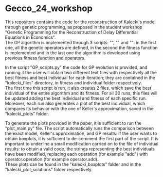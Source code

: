 # Gecco_24_workshop
This repository contains the code for the reconstruction of Kalecki's model through genetic programming, as proposed in the student workshop "Genetic Programming for the Reconstruction of Delay Differential Equations in Economics".   
The GP algorithm is implemented through 3 scripts: "", "" and "": in the first one, all the genetic operators are defined, in the second the fitness function is implemented and in the last one the algorithm is developed using previous fitness function and operators.   

In the script "GP_scripts.py" the code for GP evolution is provided, and running it the user will obtain two different text files with respectively all the best fitness and best individual for each iteration; they are contained in the "kalecki_files" directory, in fitness and individual folder respectively.   
The first time this script is run, it also creates 2 files, which save the best individual of the entire algorithm and its fitness. For all 30 runs, this files will be updated adding the best individual and fitness of each specific run.   
Moreover, each run also generates a plot of the best individual, which compares its behavior with the one of Keller's approximation, saved in the "kalecki_plots" folder.  

To generate the plots provided in the paper, it is sufficient to run the "plot_main.py" file. The script automatically runs the comparison between the exact model, Keller's approximation, and GP results: if the user wants to obtain boxplots, it is sufficient to de-comment the first part of the script. It is important to underline a small modification carried on to the file of individual results: to obtain a valid code, the strings representing the best individuals have been modified, replacing each operation (for example "add") with operator.operation (for example operator.add).   
These plots can be found in the "kalecki_boxplots" folder and in the "kalecki_plot_solutions" folder respectively. 


